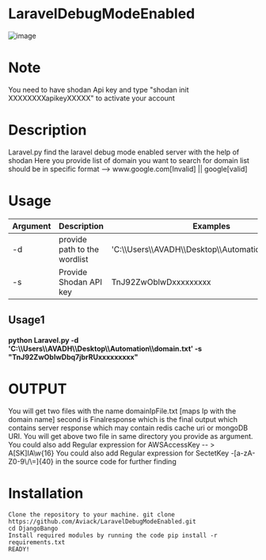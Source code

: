 # LaravelDebugModeEnabled
![image](https://user-images.githubusercontent.com/91685640/153610818-2085eb64-209f-43ff-9d43-2cbc7ebaed26.png)



<h1>Note</h1>
You need to have shodan Api key and type "shodan init XXXXXXXXapikeyXXXXX" to activate your account

<h1>Description</h1>
Laravel.py find the laravel debug mode enabled server with the help of shodan 
Here you provide list of domain you want to search for 
domain list should be in specific format --> www.google.com[Invalid] || google[valid]

<h1>Usage</h1>

<table>
<thead>
<tr>
<th>Argument</th>
<th>Description</th>
<th>Examples</th>
</tr>
</thead>
<tbody>
<tr>
<td>-d</td>
<td>provide path to the wordlist</td>
<td>'C:\\Users\\AVADH\\Desktop\\Automation\\domain.txt'</td>
</tr>
<tr>
<td>-s</td>
<td>Provide Shodan API key</td>
<td>TnJ92ZwOblwDxxxxxxxxx</td>
</tr>
</tbody>
</table>
  
  
<h2>Usage1</h2><h4>python Laravel.py  -d  'C:\\Users\\AVADH\\Desktop\\Automation\\domain.txt'  -s  "TnJ92ZwOblwDbq7jbrRUxxxxxxxxx"</h4>
  
  
<h1>OUTPUT</h1>
<p>You will get two files with the name domainIpFile.txt [maps Ip with the domain name]
second is Finalresponse which is the final output which contains server response which may contain redis cache uri or mongoDB URI.
You will get above two file in same directory you provide as argument.
You could also add Regular expression for AWSAccessKey -- > A[SK]IA\w{16}
You could also add Regular expression for SectetKey -[a-zA-Z0-9\/\=]{40} in the source code for further finding</p>
  
<h1>Installation</h1>
 
    Clone the repository to your machine. git clone https://github.com/Aviack/LaravelDebugModeEnabled.git
    cd DjangoBango
    Install required modules by running the code pip install -r requirements.txt
    READY!
